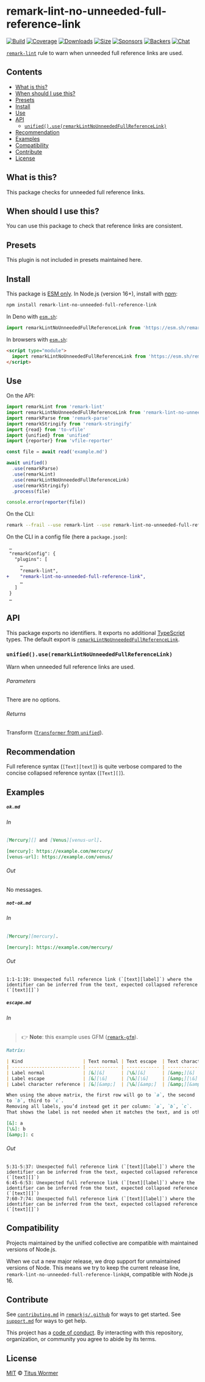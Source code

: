 <!--This file is generated-->

# remark-lint-no-unneeded-full-reference-link

[![Build][badge-build-image]][badge-build-url]
[![Coverage][badge-coverage-image]][badge-coverage-url]
[![Downloads][badge-downloads-image]][badge-downloads-url]
[![Size][badge-size-image]][badge-size-url]
[![Sponsors][badge-funding-sponsors-image]][badge-funding-url]
[![Backers][badge-funding-backers-image]][badge-funding-url]
[![Chat][badge-chat-image]][badge-chat-url]

[`remark-lint`][github-remark-lint] rule to warn when unneeded full reference links are used.

## Contents

* [What is this?](#what-is-this)
* [When should I use this?](#when-should-i-use-this)
* [Presets](#presets)
* [Install](#install)
* [Use](#use)
* [API](#api)
  * [`unified().use(remarkLintNoUnneededFullReferenceLink)`](#unifieduseremarklintnounneededfullreferencelink)
* [Recommendation](#recommendation)
* [Examples](#examples)
* [Compatibility](#compatibility)
* [Contribute](#contribute)
* [License](#license)

## What is this?

This package checks for unneeded full reference links.

## When should I use this?

You can use this package to check that reference links are consistent.

## Presets

This plugin is not included in presets maintained here.

## Install

This package is [ESM only][github-gist-esm].
In Node.js (version 16+),
install with [npm][npm-install]:

```sh
npm install remark-lint-no-unneeded-full-reference-link
```

In Deno with [`esm.sh`][esm-sh]:

```js
import remarkLintNoUnneededFullReferenceLink from 'https://esm.sh/remark-lint-no-unneeded-full-reference-link@4'
```

In browsers with [`esm.sh`][esm-sh]:

```html
<script type="module">
  import remarkLintNoUnneededFullReferenceLink from 'https://esm.sh/remark-lint-no-unneeded-full-reference-link@4?bundle'
</script>
```

## Use

On the API:

```js
import remarkLint from 'remark-lint'
import remarkLintNoUnneededFullReferenceLink from 'remark-lint-no-unneeded-full-reference-link'
import remarkParse from 'remark-parse'
import remarkStringify from 'remark-stringify'
import {read} from 'to-vfile'
import {unified} from 'unified'
import {reporter} from 'vfile-reporter'

const file = await read('example.md')

await unified()
  .use(remarkParse)
  .use(remarkLint)
  .use(remarkLintNoUnneededFullReferenceLink)
  .use(remarkStringify)
  .process(file)

console.error(reporter(file))
```

On the CLI:

```sh
remark --frail --use remark-lint --use remark-lint-no-unneeded-full-reference-link .
```

On the CLI in a config file (here a `package.json`):

```diff
 …
 "remarkConfig": {
   "plugins": [
     …
     "remark-lint",
+    "remark-lint-no-unneeded-full-reference-link",
     …
   ]
 }
 …
```

## API

This package exports no identifiers.
It exports no additional [TypeScript][typescript] types.
The default export is
[`remarkLintNoUnneededFullReferenceLink`][api-remark-lint-no-unneeded-full-reference-link].

### `unified().use(remarkLintNoUnneededFullReferenceLink)`

Warn when unneeded full reference links are used.

###### Parameters

There are no options.

###### Returns

Transform ([`Transformer` from `unified`][github-unified-transformer]).

## Recommendation

Full reference syntax (`[Text][text]`) is quite verbose compared to
the concise collapsed reference syntax (`[Text][]`).

## Examples

##### `ok.md`

###### In

```markdown
[Mercury][] and [Venus][venus-url].

[mercury]: https://example.com/mercury/
[venus-url]: https://example.com/venus/
```

###### Out

No messages.

##### `not-ok.md`

###### In

```markdown
[Mercury][mercury].

[mercury]: https://example.com/mercury/
```

###### Out

```text
1:1-1:19: Unexpected full reference link (`[text][label]`) where the identifier can be inferred from the text, expected collapsed reference (`[text][]`)
```

##### `escape.md`

###### In

> 👉 **Note**: this example uses
> GFM ([`remark-gfm`][github-remark-gfm]).

```markdown
Matrix:

| Kind                      | Text normal | Text escape  | Text character reference |
| ------------------------- | ----------- | ------------ | ------------------------ |
| Label normal              | [&][&]      | [\&][&]      | [&amp;][&]               |
| Label escape              | [&][\&]     | [\&][\&]     | [&amp;][\&]              |
| Label character reference | [&][&amp;]  | [\&][&amp;]  | [&amp;][&amp;]           |

When using the above matrix, the first row will go to `a`, the second
to `b`, third to `c`.
Removing all labels, you’d instead get it per column: `a`, `b`, `c`.
That shows the label is not needed when it matches the text, and is otherwise.

[&]: a
[\&]: b
[&amp;]: c
```

###### Out

```text
5:31-5:37: Unexpected full reference link (`[text][label]`) where the identifier can be inferred from the text, expected collapsed reference (`[text][]`)
6:45-6:53: Unexpected full reference link (`[text][label]`) where the identifier can be inferred from the text, expected collapsed reference (`[text][]`)
7:60-7:74: Unexpected full reference link (`[text][label]`) where the identifier can be inferred from the text, expected collapsed reference (`[text][]`)
```

## Compatibility

Projects maintained by the unified collective are compatible with maintained
versions of Node.js.

When we cut a new major release, we drop support for unmaintained versions of
Node.
This means we try to keep the current release line,
`remark-lint-no-unneeded-full-reference-link@4`,
compatible with Node.js 16.

## Contribute

See [`contributing.md`][github-dotfiles-contributing] in [`remarkjs/.github`][github-dotfiles-health] for ways
to get started.
See [`support.md`][github-dotfiles-support] for ways to get help.

This project has a [code of conduct][github-dotfiles-coc].
By interacting with this repository, organization, or community you agree to
abide by its terms.

## License

[MIT][file-license] © [Titus Wormer][author]

[api-remark-lint-no-unneeded-full-reference-link]: #unifieduseremarklintnounneededfullreferencelink

[author]: https://wooorm.com

[badge-build-image]: https://github.com/remarkjs/remark-lint/workflows/main/badge.svg

[badge-build-url]: https://github.com/remarkjs/remark-lint/actions

[badge-chat-image]: https://img.shields.io/badge/chat-discussions-success.svg

[badge-chat-url]: https://github.com/remarkjs/remark/discussions

[badge-coverage-image]: https://img.shields.io/codecov/c/github/remarkjs/remark-lint.svg

[badge-coverage-url]: https://codecov.io/github/remarkjs/remark-lint

[badge-downloads-image]: https://img.shields.io/npm/dm/remark-lint-no-unneeded-full-reference-link.svg

[badge-downloads-url]: https://www.npmjs.com/package/remark-lint-no-unneeded-full-reference-link

[badge-funding-backers-image]: https://opencollective.com/unified/backers/badge.svg

[badge-funding-sponsors-image]: https://opencollective.com/unified/sponsors/badge.svg

[badge-funding-url]: https://opencollective.com/unified

[badge-size-image]: https://img.shields.io/bundlejs/size/remark-lint-no-unneeded-full-reference-link

[badge-size-url]: https://bundlejs.com/?q=remark-lint-no-unneeded-full-reference-link

[esm-sh]: https://esm.sh

[file-license]: https://github.com/remarkjs/remark-lint/blob/main/license

[github-dotfiles-coc]: https://github.com/remarkjs/.github/blob/main/code-of-conduct.md

[github-dotfiles-contributing]: https://github.com/remarkjs/.github/blob/main/contributing.md

[github-dotfiles-health]: https://github.com/remarkjs/.github

[github-dotfiles-support]: https://github.com/remarkjs/.github/blob/main/support.md

[github-gist-esm]: https://gist.github.com/sindresorhus/a39789f98801d908bbc7ff3ecc99d99c

[github-remark-gfm]: https://github.com/remarkjs/remark-gfm

[github-remark-lint]: https://github.com/remarkjs/remark-lint

[github-unified-transformer]: https://github.com/unifiedjs/unified#transformer

[npm-install]: https://docs.npmjs.com/cli/install

[typescript]: https://www.typescriptlang.org
